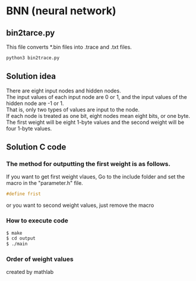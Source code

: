 # BNN (neural network)

## bin2tarce.py
This file converts *.bin files into .trace and .txt files.   
```bash
python3 bin2trace.py
```
## Solution idea
There are eight input nodes and hidden nodes.   
The input values of each input node are 0 or 1, and the input values of the hidden node are -1 or 1.   
That is, only two types of values are input to the node.   
If each node is treated as one bit, eight nodes mean eight bits, or one byte.   
The first weight will be eight 1-byte values and the second weight will be four 1-byte values.   
## Solution C code
### The method for outputting the first weight is as follows.
If you want to get first weight vlaues, Go to the include folder and set the macro in the "parameter.h" file.   
```c
#define frist
```
or you want to second weight values, just remove the macro
### How to execute code
```bash
$ make
$ cd output
$ ./main
```
### Order of weight values
created by mathlab
